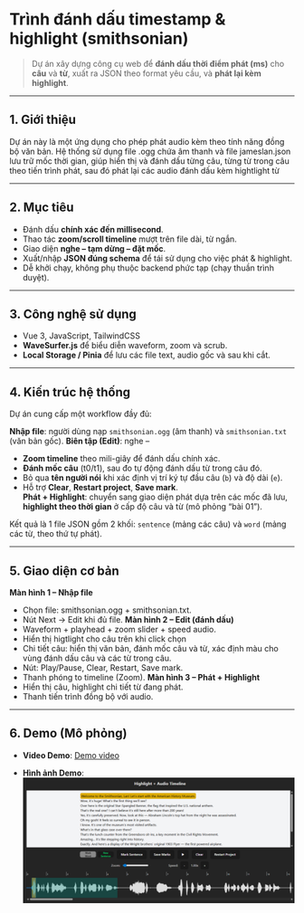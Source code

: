 # Trình đánh dấu timestamp & highlight (smithsonian)

> Dự án xây dựng công cụ web để **đánh dấu thời điểm phát (ms)** cho **câu** và **từ**, xuất ra JSON theo format yêu cầu, và **phát lại kèm highlight**.

---

## 1. Giới thiệu
Dự án này là một ứng dụng cho phép phát audio kèm theo tính năng đồng bộ văn bản. Hệ thống sử dụng file .ogg chứa âm thanh và file jameslan.json lưu trữ mốc thời gian, giúp hiển thị và đánh dấu từng câu, từng từ trong câu theo tiến trình phát, sau đó phát lại các audio đánh dấu kèm hightlight từ

---

## 2. Mục tiêu
- Đánh dấu **chính xác đến millisecond**.  
- Thao tác **zoom/scroll timeline** mượt trên file dài, từ ngắn.  
- Giao diện **nghe – tạm dừng – đặt mốc**.  
- Xuất/nhập **JSON đúng schema** để tái sử dụng cho việc phát & highlight.  
- Dễ khởi chạy, không phụ thuộc backend phức tạp (chạy thuần trình duyệt). 

---

## 3. Công nghệ sử dụng
- Vue 3, JavaScript, TailwindCSS  
- **WaveSurfer.js** để biểu diễn waveform, zoom và scrub.
- **Local Storage / Pinia** để lưu các file text, audio gốc và sau khi cắt.  

---

## 4. Kiến trúc hệ thống
Dự án cung cấp một workflow đầy đủ:

  **Nhập file**: người dùng nạp `smithsonian.ogg` (âm thanh) và `smithsonian.txt` (văn bản gốc).
  **Biên tập (Edit)**: nghe –  
   - **Zoom timeline** theo mili-giây để đánh dấu chính xác.  
   - **Đánh mốc câu** (t0/t1), sau đo tự động đánh dấu từ trong câu đó.
   - Bỏ qua **tên người nói** khi xác định vị trí ký tự đầu câu (`b`) và độ dài (`e`).  
   - Hỗ trợ **Clear**, **Restart project**, **Save mark**.  
  **Phát + Highlight**: chuyển sang giao diện phát dựa trên các mốc đã lưu, **highlight theo thời gian** ở cấp độ câu và từ (mô phỏng “bài 01”).

Kết quả là 1 file JSON gồm 2 khối: `sentence` (mảng các câu) và `word` (mảng các từ, theo thứ tự phát).

---

## 5. Giao diện cơ bản
  **Màn hình 1 – Nhập file**
  - Chọn file: smithsonian.ogg + smithsonian.txt.
  - Nút Next → Edit khi đủ file.
  **Màn hình 2 – Edit (đánh dấu)**
  - Waveform + playhead + zoom slider + speed audio.
  - Hiển thị higtlight cho câu trên khi click chọn
  - Chi tiết câu: hiển thị văn bản, đánh mốc câu và từ, xác định màu cho vùng đánh dấu câu và các từ trong câu.
  - Nút: Play/Pause, Clear, Restart, Save mark.
  - Thanh phóng to timeline (Zoom).
  **Màn hình 3 – Phát + Highlight**
  - Hiển thị câu, highlight chi tiết từ đang phát.
  - Thanh tiến trình đồng bộ với audio.

---

## 6. Demo (Mô phỏng)
- **Video Demo**:
[Demo video](./demo-b4-new.mp4)

- **Hình ảnh Demo**:
![Hình ảnh video](./demo-pic.png)

